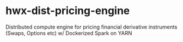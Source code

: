 # hwx-dist-pricing-engine
Distributed compute engine for pricing financial derivative instruments (Swaps, Options etc) w/ Dockerized Spark on YARN
